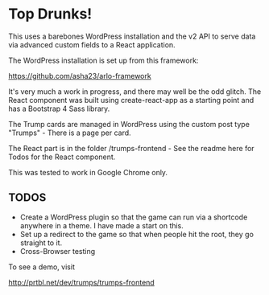 # Top Drunks!

This uses a barebones WordPress installation and the v2 API to serve data via advanced custom fields to a React application.

The WordPress installation is set up from this framework:

https://github.com/asha23/arlo-framework

It's very much a work in progress, and there may well be the odd glitch. The React component was built using create-react-app as a starting point and has a Bootstrap 4 Sass library.

The Trump cards are managed in WordPress using the custom post type "Trumps" - There is a page per card. 

The React part is in the folder /trumps-frontend - See the readme here for Todos for the React component.

This was tested to work in Google Chrome only.

## TODOS

* Create a WordPress plugin so that the game can run via a shortcode anywhere in a theme. I have made a start on this. 
* Set up a redirect to the game so that when people hit the root, they go straight to it.
* Cross-Browser testing

To see a demo, visit

http://prtbl.net/dev/trumps/trumps-frontend 


